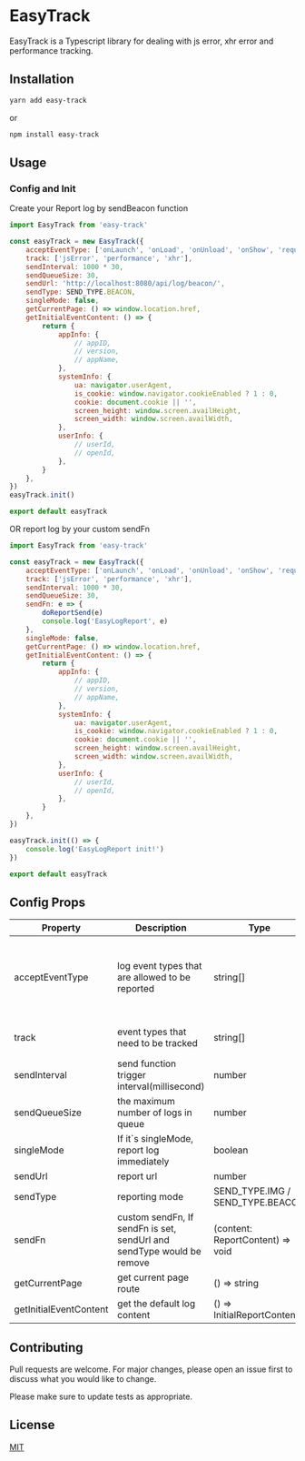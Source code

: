 # EasyTrack

[comment]: <> ([![npm]&#40;https://img.shields.io/npm/v/easy-log-report.svg&#41;]&#40;https://www.npmjs.com/package/easy-log-report&#41;)

[comment]: <> ([![CI]&#40;https://github.com/zjw93615/EasyLog/actions/workflows/npmjs.yml/badge.svg?event=release&#41;]&#40;https://github.com/zjw93615/EasyLog/actions/workflows/npmjs.yml&#41;)

[comment]: <> ([![Coverage Status]&#40;https://coveralls.io/repos/github/zjw93615/EasyLog/badge.svg?branch=master&#41;]&#40;https://coveralls.io/github/zjw93615/EasyLog?branch=master&#41;)


EasyTrack is a Typescript library for dealing with js error, xhr error and performance tracking.

## Installation

```sh
yarn add easy-track
```
or
```sh
npm install easy-track
```

## Usage
### Config and Init
Create your 
Report log by sendBeacon function
```javascript
import EasyTrack from 'easy-track'

const easyTrack = new EasyTrack({
    acceptEventType: ['onLaunch', 'onLoad', 'onUnload', 'onShow', 'request', 'onError', 'click'],
    track: ['jsError', 'performance', 'xhr'],
    sendInterval: 1000 * 30,
    sendQueueSize: 30,
    sendUrl: 'http://localhost:8080/api/log/beacon/',
    sendType: SEND_TYPE.BEACON,
    singleMode: false,
    getCurrentPage: () => window.location.href,
    getInitialEventContent: () => {
        return {
            appInfo: {
                // appID,
                // version,
                // appName,
            },
            systemInfo: {
                ua: navigator.userAgent,
                is_cookie: window.navigator.cookieEnabled ? 1 : 0,
                cookie: document.cookie || '',
                screen_height: window.screen.availHeight,
                screen_width: window.screen.availWidth,
            },
            userInfo: {
                // userId,
                // openId,
            },
        }
    },
})
easyTrack.init()

export default easyTrack
```
OR report log by your custom sendFn
```javascript
import EasyTrack from 'easy-track'

const easyTrack = new EasyTrack({
    acceptEventType: ['onLaunch', 'onLoad', 'onUnload', 'onShow', 'request', 'onError', 'click'],
    track: ['jsError', 'performance', 'xhr'],
    sendInterval: 1000 * 30,
    sendQueueSize: 30,
    sendFn: e => {
        doReportSend(e)
        console.log('EasyLogReport', e)
    },
    singleMode: false,
    getCurrentPage: () => window.location.href,
    getInitialEventContent: () => {
        return {
            appInfo: {
                // appID,
                // version,
                // appName,
            },
            systemInfo: {
                ua: navigator.userAgent,
                is_cookie: window.navigator.cookieEnabled ? 1 : 0,
                cookie: document.cookie || '',
                screen_height: window.screen.availHeight,
                screen_width: window.screen.availWidth,
            },
            userInfo: {
                // userId,
                // openId,
            },
        }
    },
})

easyTrack.init(() => {
    console.log('EasyLogReport init!')
})

export default easyTrack
```


## Config Props
|  Property   | Description  | Type | Default |
|  ----  | ----  | ---- | ---- |
| acceptEventType  | log event types that are allowed to be reported | string[] | ['onLaunch', 'onLoad', 'onUnload', 'onShow', 'request', 'onError', 'click'] |
| track  | event types that need to be tracked | string[] | ['jsError', 'performance', 'xhr'] |
| sendInterval  | send function trigger interval(millisecond) | number | 1000 * 30 |
| sendQueueSize  | the maximum number of logs in queue | number | 50 |
| singleMode | If it`s singleMode, report log immediately | boolean | false |
| sendUrl  | report url | number | - |
| sendType  | reporting mode | SEND_TYPE.IMG / SEND_TYPE.BEACON | - |
| sendFn  | custom sendFn, If sendFn is set, sendUrl and sendType would be remove | (content: ReportContent) => void | - |
| getCurrentPage  | get current page route | () => string | - |
| getInitialEventContent  | get the default log content | () => InitialReportContent | - |


## Contributing

Pull requests are welcome. For major changes, please open an issue first
to discuss what you would like to change.

Please make sure to update tests as appropriate.

## License

[MIT](https://choosealicense.com/licenses/mit/)